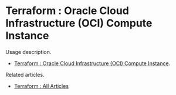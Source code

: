# Terraform : Oracle Cloud Infrastructure (OCI) Compute Instance

Usage description.

* [Terraform : Oracle Cloud Infrastructure (OCI) Compute Instance](https://oracle-base.com/articles/misc/terraform-oci-compute-instance).

Related articles.

* [Terraform : All Articles](https://oracle-base.com/articles/misc/articles-misc#terraform)
